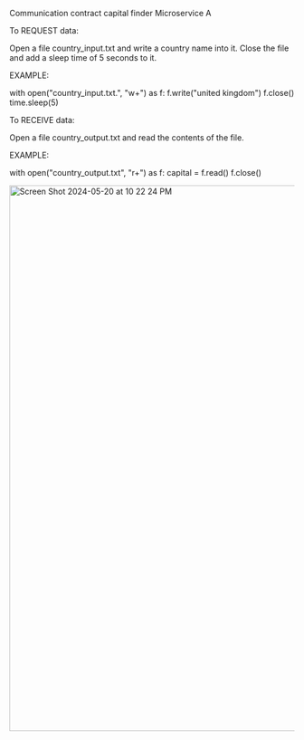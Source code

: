 Communication contract capital finder
Microservice A

To REQUEST data: 

Open a file country_input.txt and write a country name into it. Close the file and add a sleep time of 5 seconds to it. 

EXAMPLE: 

with open("country_input.txt.", "w+") as f:
  f.write("united kingdom")
  f.close()
time.sleep(5)

To RECEIVE data:

Open a file country_output.txt and read the contents of the file. 

EXAMPLE:

with open("country_output.txt", "r+") as f:
  capital = f.read()
  f.close()

<img width="964" alt="Screen Shot 2024-05-20 at 10 22 24 PM" src="https://github.com/veenessaly/361_cityMicroservice/assets/67206999/e4845e87-ba3a-48cd-ad13-1a201a35dd7a">
